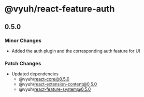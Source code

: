 # @vyuh/react-feature-auth

## 0.5.0

### Minor Changes

- Added the auth plugin and the corresponding auth feature for UI

### Patch Changes

- Updated dependencies
  - @vyuh/react-core@0.5.0
  - @vyuh/react-extension-content@0.5.0
  - @vyuh/react-feature-system@0.5.0
